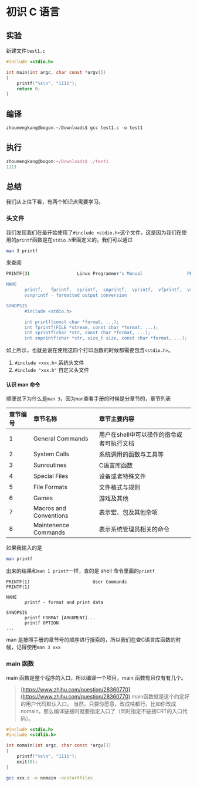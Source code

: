 # 初识 C 语言

## 实验

新建文件`test1.c`

```c
#include <stdio.h>

int main(int argc, char const *argv[])
{
    printf("%s\n", "1111");
    return 0;
}
```

## 编译

```c
zhoumengkang@bogon:~/Downloads$ gcc test1.c -o test1
```

## 执行

```javascript
zhoumengkang@bogon:~/Downloads$ ./test1
1111
```

## 总结

我们从上往下看，有两个知识点需要学习。

### 头文件

我们发现我们在最开始使用了`#include <stdio.h>`这个文件，这是因为我们在使用的`printf`函数是在`stdio.h`里面定义的。我们可以通过

```bash
man 3 printf
```

来查阅

```bash
PRINTF(3)                  Linux Programmer's Manual                 PRINTF(3)

NAME
       printf,   fprintf,  sprintf,  snprintf,  vprintf,  vfprintf,  vsprintf,
       vsnprintf - formatted output conversion

SYNOPSIS
       #include <stdio.h>

       int printf(const char *format, ...);
       int fprintf(FILE *stream, const char *format, ...);
       int sprintf(char *str, const char *format, ...);
       int snprintf(char *str, size_t size, const char *format, ...);
```

如上所示，也就是说在使用这四个打印函数的时候都需要包含`<stdio.h>`。

1. `#include <xxx.h>` 系统头文件
2. `#include "xxx.h"` 自定义头文件

#### 认识 man 命令

顺便说下为什么是`man 3`，因为`man`查看手册的时候是分章节的，章节列表

| 章节编号 | 章节名称 | 章节主要内容 |
| :--- | :--- | :--- |
| 1 | General Commands | 用户在shell中可以操作的指令或者可执行文档 |
| 2 | System Calls | 系统调用的函数与工具等 |
| 3 | Sunroutines | C语言库函数 |
| 4 | Special Files | 设备或者特殊文件 |
| 5 | File Formats | 文件格式与规则 |
| 6 | Games | 游戏及其他 |
| 7 | Macros and Conventions | 表示宏、包及其他杂项 |
| 8 | Maintenence Commands | 表示系统管理员相关的命令 |

如果我输入的是

```bash
man printf
```

出来的结果和`man 1 printf`一样，查的是 shell 命令里面的`printf`

```text
PRINTF(1)                        User Commands                       PRINTF(1)

NAME
       printf - format and print data

SYNOPSIS
       printf FORMAT [ARGUMENT]...
       printf OPTION
...
```

man 是按照手册的章节号的顺序进行搜索的，所以我们在查C语言库函数的时候，记得使用`man 3 xxx`

### main 函数

main 函数是整个程序的入口，所以编译一个项目，main 函数有且仅有有几个。

> [https://www.zhihu.com/question/28360770](https://www.zhihu.com/question/28360770) main函数就是这个约定好的用户代码默认入口。 当然，只要你愿意，改成啥都行。比如你改成nomain，那么编译链接时就要指定入口了（同时指定不链接CRT的入口代码）。

```c
#include <stdio.h>
#include <stdlib.h>

int nomain(int argc, char const *argv[])
{
    printf("%s\n", "1111");
    exit(0);
}
```

```bash
gcc xxx.c -e nomain -nostartfiles
```

